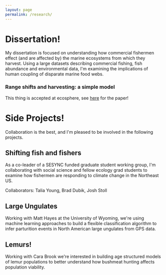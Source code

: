 ```yaml
---
layout: page
permalink: /research/
---
```


# Dissertation!
My dissertation is focused on understanding how commercial fishermen effect (and are affected by) the marine ecosystems from which they harvest. Using a large datasets describing commercial fishing, fish abundance and environmental data, I'm examining the implications of human coupling of disparate marine food webs. 

### Range shifts and harvesting: a simple model
This thing is accepted at ecosphere, see [here](#) for the paper!

# Side Projects! 
Collaboration is the best, and I'm pleased to be involved in the following projects. 

## Shifting fish and fishers
As a co-leader of a SESYNC funded graduate student working group, I'm collaborating with social science and fellow ecology grad students to examine how fishermen are responding to climate change in the Northeast US. 

Collaborators: Talia Young, Brad Dubik, Josh Stoll

## Large Ungulates
Working with Matt Hayes at the University of Wyoming, we're using machine learning approaches to build a flexible classification algorithm to infer parturition events in North American large ungulates from GPS data. 

## Lemurs!
Working with Cara Brook we're interested in building age structured models of lemur populations to better understand how bushmeat hunting affects population viability. 